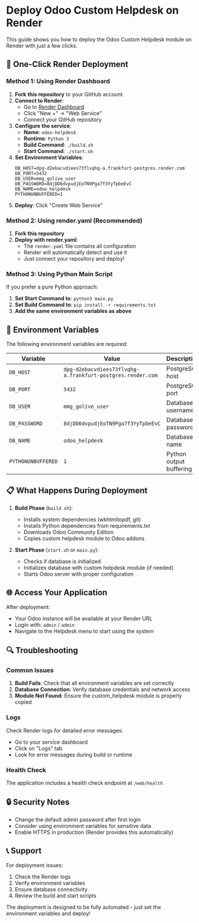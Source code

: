 # Deploy Odoo Custom Helpdesk on Render

This guide shows you how to deploy the Odoo Custom Helpdesk module on Render with just a few clicks.

## 🚀 One-Click Render Deployment

### Method 1: Using Render Dashboard

1. **Fork this repository** to your GitHub account
2. **Connect to Render**:
   - Go to [Render Dashboard](https://dashboard.render.com)
   - Click "New +" → "Web Service"
   - Connect your GitHub repository
3. **Configure the service**:
   - **Name**: `odoo-helpdesk`
   - **Runtime**: `Python 3`
   - **Build Command**: `./build.sh`
   - **Start Command**: `./start.sh`
4. **Set Environment Variables**:
   ```
   DB_HOST=dpg-d2ebacvdiees73flvqhg-a.frankfurt-postgres.render.com
   DB_PORT=5432
   DB_USER=mmg_golive_user
   DB_PASSWORD=8djDD6dvpudjEoTN9Pga7f3YyTpbeEvC
   DB_NAME=odoo_helpdesk
   PYTHONUNBUFFERED=1
   ```
5. **Deploy**: Click "Create Web Service"

### Method 2: Using render.yaml (Recommended)

1. **Fork this repository**
2. **Deploy with render.yaml**:
   - The `render.yaml` file contains all configuration
   - Render will automatically detect and use it
   - Just connect your repository and deploy!

### Method 3: Using Python Main Script

If you prefer a pure Python approach:

1. **Set Start Command to**: `python3 main.py`
2. **Set Build Command to**: `pip install -r requirements.txt`
3. **Add the same environment variables as above**

## 🔧 Environment Variables

The following environment variables are required:

| Variable | Value | Description |
|----------|-------|-------------|
| `DB_HOST` | `dpg-d2ebacvdiees73flvqhg-a.frankfurt-postgres.render.com` | PostgreSQL host |
| `DB_PORT` | `5432` | PostgreSQL port |
| `DB_USER` | `mmg_golive_user` | Database username |
| `DB_PASSWORD` | `8djDD6dvpudjEoTN9Pga7f3YyTpbeEvC` | Database password |
| `DB_NAME` | `odoo_helpdesk` | Database name |
| `PYTHONUNBUFFERED` | `1` | Python output buffering |

## 📋 What Happens During Deployment

1. **Build Phase** (`build.sh`):
   - Installs system dependencies (wkhtmltopdf, git)
   - Installs Python dependencies from requirements.txt
   - Downloads Odoo Community Edition
   - Copies custom helpdesk module to Odoo addons

2. **Start Phase** (`start.sh` or `main.py`):
   - Checks if database is initialized
   - Initializes database with custom helpdesk module (if needed)
   - Starts Odoo server with proper configuration

## 🌐 Access Your Application

After deployment:
- Your Odoo instance will be available at your Render URL
- Login with: `admin` / `admin`
- Navigate to the Helpdesk menu to start using the system

## 🔍 Troubleshooting

### Common Issues

1. **Build Fails**: Check that all environment variables are set correctly
2. **Database Connection**: Verify database credentials and network access
3. **Module Not Found**: Ensure the custom_helpdesk module is properly copied

### Logs

Check Render logs for detailed error messages:
- Go to your service dashboard
- Click on "Logs" tab
- Look for error messages during build or runtime

### Health Check

The application includes a health check endpoint at `/web/health`

## 🔒 Security Notes

- Change the default admin password after first login
- Consider using environment variables for sensitive data
- Enable HTTPS in production (Render provides this automatically)

## 📞 Support

For deployment issues:
1. Check the Render logs
2. Verify environment variables
3. Ensure database connectivity
4. Review the build and start scripts

The deployment is designed to be fully automated - just set the environment variables and deploy!
